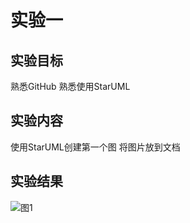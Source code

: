# 实验一

## 实验目标

熟悉GitHub
熟悉使用StarUML

## 实验内容

使用StarUML创建第一个图
将图片放到文档

## 实验结果

![图1](./model1.jpg)
